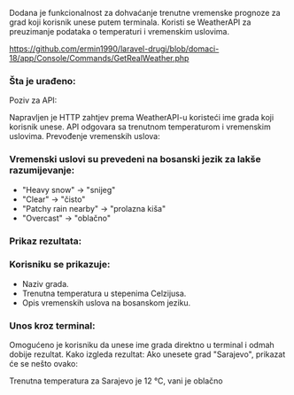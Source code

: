 Dodana je funkcionalnost za dohvaćanje trenutne vremenske prognoze za grad koji korisnik unese putem terminala. Koristi se WeatherAPI za preuzimanje podataka o temperaturi i vremenskim uslovima.

https://github.com/ermin1990/laravel-drugi/blob/domaci-18/app/Console/Commands/GetRealWeather.php

### Šta je urađeno:
Poziv za API:

Napravljen je HTTP zahtjev prema WeatherAPI-u koristeći ime grada koji korisnik unese.
API odgovara sa trenutnom temperaturom i vremenskim uslovima.
Prevođenje vremenskih uslova:

### Vremenski uslovi su prevedeni na bosanski jezik za lakše razumijevanje:
- "Heavy snow" → "snijeg"
- "Clear" → "čisto"
- "Patchy rain nearby" → "prolazna kiša"
- "Overcast" → "oblačno"

### Prikaz rezultata:


### Korisniku se prikazuje:
- Naziv grada.
- Trenutna temperatura u stepenima Celzijusa.
- Opis vremenskih uslova na bosanskom jeziku.

### Unos kroz terminal:
Omogućeno je korisniku da unese ime grada direktno u terminal i odmah dobije rezultat.
Kako izgleda rezultat:
Ako unesete grad "Sarajevo", prikazat će se nešto ovako:

Trenutna temperatura za Sarajevo je 12 °C, vani je oblačno
